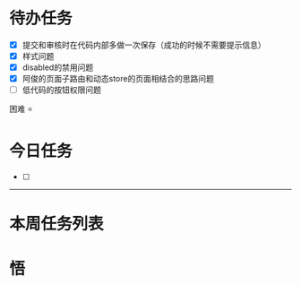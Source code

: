# 待办任务
- [x] 提交和审核时在代码内部多做一次保存（成功的时候不需要提示信息）
- [x] 样式问题
- [x] disabled的禁用问题
- [x] 阿俊的页面子路由和动态store的页面相结合的思路问题
- [ ] 低代码的按钮权限问题

困难
⭐

# 今日任务
- [ ] 




------
# 本周任务列表



# 悟